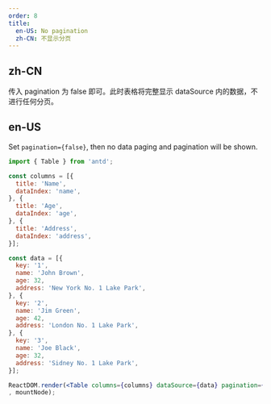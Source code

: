 ```yaml
---
order: 8
title:
  en-US: No pagination
  zh-CN: 不显示分页
---
```


## zh-CN

传入 pagination 为 false 即可。此时表格将完整显示 dataSource 内的数据，不进行任何分页。

## en-US

Set `pagination={false}`, then no data paging and pagination will be shown.

````jsx
import { Table } from 'antd';

const columns = [{
  title: 'Name',
  dataIndex: 'name',
}, {
  title: 'Age',
  dataIndex: 'age',
}, {
  title: 'Address',
  dataIndex: 'address',
}];

const data = [{
  key: '1',
  name: 'John Brown',
  age: 32,
  address: 'New York No. 1 Lake Park',
}, {
  key: '2',
  name: 'Jim Green',
  age: 42,
  address: 'London No. 1 Lake Park',
}, {
  key: '3',
  name: 'Joe Black',
  age: 32,
  address: 'Sidney No. 1 Lake Park',
}];

ReactDOM.render(<Table columns={columns} dataSource={data} pagination={false} />
, mountNode);
````
